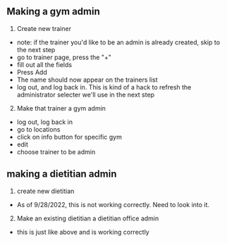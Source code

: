 ## Making a gym admin

1. Create new trainer

- note: if the trainer you'd like to be an admin is already created, skip to the next step
- go to trainer page, press the "+"
- fill out all the fields
- Press Add
- The name should now appear on the trainers list
- log out, and log back in. This is kind of a hack to refresh the administrator selecter we'll use in the next step

2. Make that trainer a gym admin

- log out, log back in
- go to locations
- click on info button for specific gym
- edit
- choose trainer to be admin

## making a dietitian admin

1. create new dietitian

- As of 9/28/2022, this is not working correctly. Need to look into it.

2. Make an existing dietitian a dietitian office admin

- this is just like above and is working correctly

